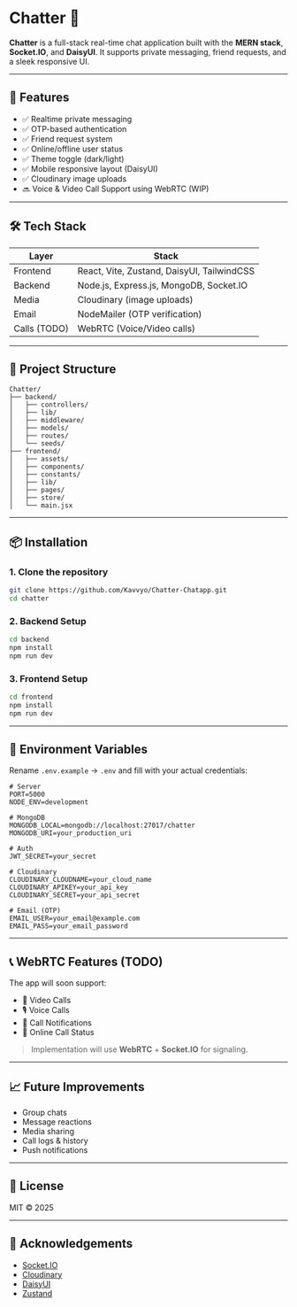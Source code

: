 
# Chatter 💬

**Chatter** is a full-stack real-time chat application built with the **MERN stack**, **Socket.IO**, and **DaisyUI**. It supports private messaging, friend requests, and a sleek responsive UI.

---

## 🚀 Features

- ✅ Realtime private messaging
- ✅ OTP-based authentication
- ✅ Friend request system
- ✅ Online/offline user status
- ✅ Theme toggle (dark/light)
- ✅ Mobile responsive layout (DaisyUI)
- ✅ Cloudinary image uploads
- 🔜 Voice & Video Call Support using WebRTC (WIP)

---

## 🛠️ Tech Stack

| Layer      | Stack                                |
|------------|---------------------------------------|
| Frontend   | React, Vite, Zustand, DaisyUI, TailwindCSS |
| Backend    | Node.js, Express.js, MongoDB, Socket.IO |
| Media      | Cloudinary (image uploads)            |
| Email      | NodeMailer (OTP verification)         |
| Calls (TODO) | WebRTC (Voice/Video calls)             |

---

## 📁 Project Structure

```
Chatter/
├── backend/
│   ├── controllers/
│   ├── lib/
│   ├── middleware/
│   ├── models/
│   ├── routes/
│   └── seeds/
├── frontend/
│   ├── assets/
│   ├── components/
│   ├── constants/
│   ├── lib/
│   ├── pages/
│   ├── store/
│   └── main.jsx
```

---

## 📦 Installation

### 1. Clone the repository
```bash
git clone https://github.com/Kavvyo/Chatter-Chatapp.git
cd chatter
```

### 2. Backend Setup
```bash
cd backend
npm install
npm run dev
```

### 3. Frontend Setup
```bash
cd frontend
npm install
npm run dev
```

---

## 🔐 Environment Variables

Rename `.env.example` → `.env` and fill with your actual credentials:

```env
# Server
PORT=5000
NODE_ENV=development

# MongoDB
MONGODB_LOCAL=mongodb://localhost:27017/chatter
MONGODB_URI=your_production_uri

# Auth
JWT_SECRET=your_secret

# Cloudinary
CLOUDINARY_CLOUDNAME=your_cloud_name
CLOUDINARY_APIKEY=your_api_key
CLOUDINARY_SECRET=your_api_secret

# Email (OTP)
EMAIL_USER=your_email@example.com
EMAIL_PASS=your_email_password
```

---

## 📞 WebRTC Features (TODO)

The app will soon support:

- 🎥 Video Calls
- 🎙️ Voice Calls
- 📲 Call Notifications
- 🔴 Online Call Status

> Implementation will use **WebRTC** + **Socket.IO** for signaling.

---

## 📈 Future Improvements

- Group chats
- Message reactions
- Media sharing
- Call logs & history
- Push notifications

---

## 📄 License

MIT © 2025

---

## 🙌 Acknowledgements

- [Socket.IO](https://socket.io/)
- [Cloudinary](https://cloudinary.com/)
- [DaisyUI](https://daisyui.com/)
- [Zustand](https://github.com/pmndrs/zustand)
